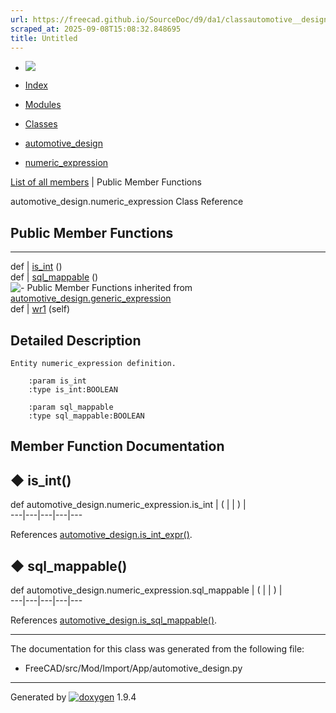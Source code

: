 ```yaml
---
url: https://freecad.github.io/SourceDoc/d9/da1/classautomotive__design_1_1numeric__expression.html
scraped_at: 2025-09-08T15:08:32.848695
title: Untitled
---
```


  * [ ![](https://www.freecad.org/svg/logo-freecad.svg) ](https://freecadweb.org "FreeCAD")
  * [Index](../../index.html "Index")
  * [Modules](../../modules.html "Modules list")
  * [Classes](../../annotated.html "Annotated list")

  * [automotive_design](../../d4/ddf/namespaceautomotive__design.html)
  * [numeric_expression](../../d9/da1/classautomotive__design_1_1numeric__expression.html)

[List of all members](../../dc/dbf/classautomotive__design_1_1numeric__expression-members.html) | Public Member Functions

automotive_design.numeric_expression Class Reference

##  Public Member Functions  
  
---  
def | [is_int](../../d9/da1/classautomotive__design_1_1numeric__expression.html#a5062b264880cac65ac02a94eeabaeb90) ()  
def | [sql_mappable](../../d9/da1/classautomotive__design_1_1numeric__expression.html#add40993334c334d5a009ab0800a78d6e) ()  
![-](../../closed.png) Public Member Functions inherited from
[automotive_design.generic_expression](../../d3/d52/classautomotive__design_1_1generic__expression.html)  
def | [wr1](../../d3/d52/classautomotive__design_1_1generic__expression.html#aea35213a5e29cdc6cc6a201099976f3e) (self)  
  
## Detailed Description

    
    
    Entity numeric_expression definition.
    
        :param is_int
        :type is_int:BOOLEAN
    
        :param sql_mappable
        :type sql_mappable:BOOLEAN

## Member Function Documentation

## ◆ is_int()

def automotive_design.numeric_expression.is_int  | ( | | ) |   
---|---|---|---|---  
  
References
[automotive_design.is_int_expr()](../../d4/ddf/namespaceautomotive__design.html#ae2d12b4b398f78fc93cc2db4c84f380a).

## ◆ sql_mappable()

def automotive_design.numeric_expression.sql_mappable  | ( | | ) |   
---|---|---|---|---  
  
References
[automotive_design.is_sql_mappable()](../../d4/ddf/namespaceautomotive__design.html#a3b74d920089146d04b70d65962b36cd9).

* * *

The documentation for this class was generated from the following file:

  * FreeCAD/src/Mod/Import/App/automotive_design.py

* * *

Generated by
[![doxygen](../../doxygen.svg)](https://www.doxygen.org/index.html) 1.9.4

